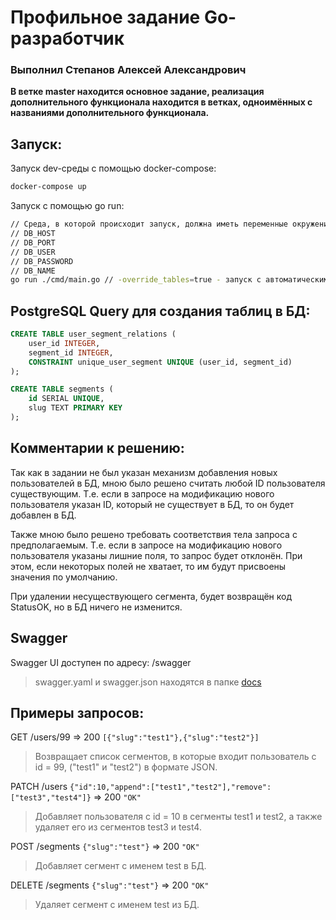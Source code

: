 # Профильное задание Go-разработчик

### Выполнил Степанов Алексей Александрович

<!-- XXX -->
**В ветке master находится основное задание, реализация дополнительного функционала находится в ветках, одноимённых с названиями дополнительного функционала.**

## Запуск:

Запуск dev-среды с помощью docker-compose:

```bash
docker-compose up
```

Запуск с помощью go run:

```bash
// Среда, в которой происходит запуск, должна иметь переменные окружения:
// DB_HOST
// DB_PORT
// DB_USER
// DB_PASSWORD
// DB_NAME
go run ./cmd/main.go // -override_tables=true - запуск с автоматическим созданием таблиц в БД
```

<!-- XXX -->
## PostgreSQL Query для создания таблиц в БД:
```sql
CREATE TABLE user_segment_relations (
    user_id INTEGER,
    segment_id INTEGER,
    CONSTRAINT unique_user_segment UNIQUE (user_id, segment_id)
);

CREATE TABLE segments (
	id SERIAL UNIQUE,
	slug TEXT PRIMARY KEY
);
```

<!-- XXX -->
## Комментарии к решению:

Так как в задании не был указан механизм добавления новых пользователей в БД, мною было решено считать любой ID пользователя существующим.
Т.е. если в запросе на модификацию нового пользователя указан ID, который не существует в БД, то он будет добавлен в БД.

Также мною было решено требовать соответствия тела запроса с предполагаемым.
Т.е. если в запросе на модификацию нового пользователя указаны лишние поля, то запрос будет отклонён.
При этом, если некоторых полей не хватает, то им будут присвоены значения по умолчанию.

При удалении несуществующего сегмента, будет возвращён код StatusOK, но в БД ничего не изменится.

## Swagger
Swagger UI доступен по адресу: /swagger
> swagger.yaml и swagger.json находятся в папке [docs](./docs/)

<!-- XXX -->
## Примеры запросов:

GET /users/99 => 200 `[{"slug":"test1"},{"slug":"test2"}]`
> Возвращает список сегментов, в которые входит пользователь с id = 99, ("test1" и "test2") в формате JSON.

PATCH /users `{"id":10,"append":["test1","test2"],"remove":["test3","test4"]}` => 200 `"OK"`
> Добавляет пользователя с id = 10 в сегменты test1 и test2, а также удаляет его из сегментов test3 и test4.

POST /segments `{"slug":"test"}` => 200 `"OK"`
> Добавляет сегмент с именем test в БД.

DELETE /segments `{"slug":"test"}` => 200 `"OK"`
> Удаляет сегмент с именем test из БД.

